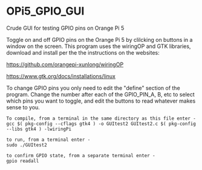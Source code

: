 # OPi5_GPIO_GUI
Crude GUI for testing GPIO pins on Orange Pi 5

Toggle on and off GPIO pins on the Orange Pi 5 by clilcking on buttons
in a window on the screen.
This program uses the wiringOP and GTK libraries, download and install per the
the instructions on the websites:

https://github.com/orangepi-xunlong/wiringOP

https://www.gtk.org/docs/installations/linux

To change GPIO pins you only need to edit the "define" section of the program.  Change the number after each of the GPIO_PIN_A, B, etc to select which pins you want to toggle, and edit the buttons to read whatever makes sense to you.

```
To compile, from a terminal in the same directory as this file enter -
gcc $( pkg-config --cflags gtk4 ) -o GUItest2 GUItest2.c $( pkg-config --libs gtk4 ) -lwiringPi

to run, from a terminal enter -
sudo ./GUItest2

to confirm GPIO state, from a separate terminal enter -
gpio readall
```
